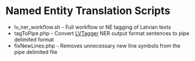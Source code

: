 # Named Entity Translation Scripts
* lv_ner_workflow.sh - Full workflow or NE tagging of Latvian texts
* tagToPipe.php - Convert [LVTagger](https://github.com/PeterisP/LVTagger) NER output format sentences to pipe delimited format
* fixNewLines.php - Removes unnecessary new line symbols from the pipe delimited file 